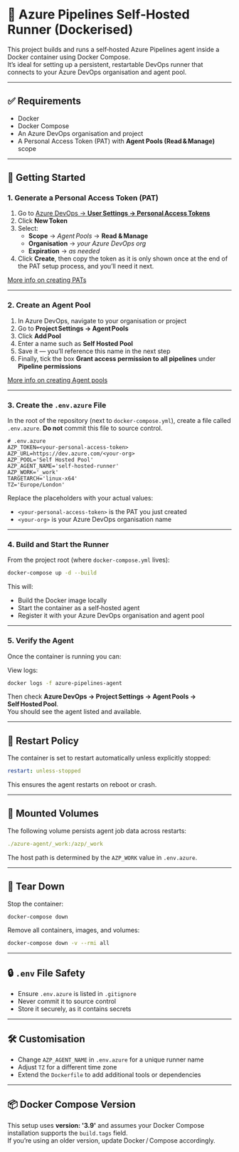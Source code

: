 # 🐳 Azure Pipelines Self‑Hosted Runner (Dockerised)

This project builds and runs a self‑hosted Azure Pipelines agent inside a Docker container using Docker Compose.  
It’s ideal for setting up a persistent, restartable DevOps runner that connects to your Azure DevOps organisation and agent pool.

---

## ✅ Requirements

- Docker  
- Docker Compose  
- An Azure DevOps organisation and project  
- A Personal Access Token (PAT) with **Agent Pools (Read & Manage)** scope  

---

## 🚀 Getting Started

### 1. Generate a Personal Access Token (PAT)

1. Go to [Azure DevOps → **User Settings → Personal Access Tokens**](https://dev.azure.com/)  
2. Click **New Token**  
3. Select:  
   - **Scope** → *Agent Pools* → **Read & Manage**  
   - **Organisation** → *your Azure DevOps org*  
   - **Expiration** → *as needed*  
4. Click **Create**, then copy the token as it is only shown once at the end of the PAT setup process, and you’ll need it next.

  [More info on creating PATs](https://learn.microsoft.com/en-us/azure/devops/organizations/accounts/use-personal-access-tokens-to-authenticate)

---

### 2. Create an Agent Pool

1. In Azure DevOps, navigate to your organisation or project  
2. Go to **Project Settings → Agent Pools**  
3. Click **Add Pool**  
4. Enter a name such as **Self Hosted Pool**  
5. Save it — you’ll reference this name in the next step
6. Finally, tick the box **Grant access permission to all pipelines** under  **Pipeline permissions**

  [More info on creating Agent pools](https://learn.microsoft.com/en-us/azure/devops/pipelines/agents/pools-queues)

---

### 3. Create the `.env.azure` File

In the root of the repository (next to `docker-compose.yml`), create a file called `.env.azure`. **Do not** commit this file to source control.

```env
# .env.azure
AZP_TOKEN=<your-personal-access-token>
AZP_URL=https://dev.azure.com/<your-org>
AZP_POOL='Self Hosted Pool'
AZP_AGENT_NAME='self-hosted-runner'
AZP_WORK='_work'
TARGETARCH='linux-x64'
TZ='Europe/London'
```

Replace the placeholders with your actual values:

- `<your-personal-access-token>` is the PAT you just created  
- `<your-org>` is your Azure DevOps organisation name  

---

### 4. Build and Start the Runner

From the project root (where `docker-compose.yml` lives):

```bash
docker-compose up -d --build
```

This will:

- Build the Docker image locally  
- Start the container as a self‑hosted agent  
- Register it with your Azure DevOps organisation and agent pool  

---

### 5. Verify the Agent

Once the container is running you can:

View logs:

```bash
docker logs -f azure-pipelines-agent
```

Then check **Azure DevOps → Project Settings → Agent Pools → Self Hosted Pool**.  
You should see the agent listed and available.

---

## 🔁 Restart Policy

The container is set to restart automatically unless explicitly stopped:

```yaml
restart: unless-stopped
```

This ensures the agent restarts on reboot or crash.

---

## 📂 Mounted Volumes

The following volume persists agent job data across restarts:

```yaml
./azure-agent/_work:/azp/_work
```

The host path is determined by the `AZP_WORK` value in `.env.azure`.

---

## 🧼 Tear Down

Stop the container:

```bash
docker-compose down
```

Remove all containers, images, and volumes:

```bash
docker-compose down -v --rmi all
```

---

## 🔒 `.env` File Safety

- Ensure `.env.azure` is listed in `.gitignore`  
- Never commit it to source control  
- Store it securely, as it contains secrets  

---

## 🛠 Customisation

- Change `AZP_AGENT_NAME` in `.env.azure` for a unique runner name  
- Adjust `TZ` for a different time zone  
- Extend the `Dockerfile` to add additional tools or dependencies  

---

## 📦 Docker Compose Version

This setup uses **version: '3.9'** and assumes your Docker Compose installation supports the `build.tags` field.  
If you’re using an older version, update Docker / Compose accordingly.

